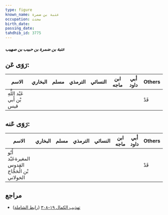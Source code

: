 ```yaml
---
type: figure
known_name: عتبة بن ضمرة
occupation: محدث
birth_date:
passing_date:
tahdhib_id: 3775
---
```

##### عتبة بن ضمرة بن حبيب بن صهيب

## رَوَى عَن:
| الاسم                      | البخاري | مسلم | الترمذي | النسائي | ابن ماجه | أبي داود | Others |
| -------------------------- | ------- | ---- | ------- | ------- | -------- | -------- | ------ |
| عَبْد اللَّهِ بْن أَبي قيس |         |      |         |         |          |          | قَدْ   |
## رَوَى عَنه:
| الاسم                                             | البخاري | مسلم | الترمذي | النسائي | ابن ماجه | أبي داود | Others |
| ------------------------------------------------- | ------- | ---- | ------- | ------- | -------- | -------- | ------ |
| أَبُو المغيرةعَبْد القدوس بْن الْحَجَّاج الخولاني |         |      |         |         |          |          | قَدْ   |
## مراجع
- [تهذيب الكمال ١٩-٣٠٨](obsidian://open?vault=Tahdhib-al-Kamal&file=Figures/٣٧٧٥-عتبة%20بن%20ضمرة%20بن%20حبيب%20بن%20صهيب) ([رابط الشاملة](https://shamela.ws/book/3722/9882))